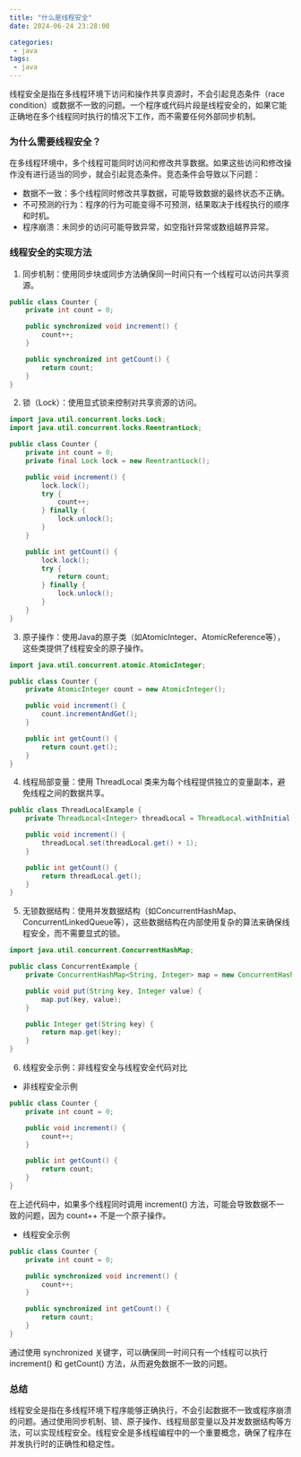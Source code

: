 ```yaml
---
title: "什么是线程安全"
date: 2024-06-24 23:28:00

categories:
 - java
tags:
 - java
---
```


线程安全是指在多线程环境下访问和操作共享资源时，不会引起竞态条件（race condition）或数据不一致的问题。一个程序或代码片段是线程安全的，如果它能正确地在多个线程同时执行的情况下工作，而不需要任何外部同步机制。

### 为什么需要线程安全？

在多线程环境中，多个线程可能同时访问和修改共享数据。如果这些访问和修改操作没有进行适当的同步，就会引起竞态条件。竞态条件会导致以下问题：

 - 数据不一致：多个线程同时修改共享数据，可能导致数据的最终状态不正确。
 - 不可预测的行为：程序的行为可能变得不可预测，结果取决于线程执行的顺序和时机。
 - 程序崩溃：未同步的访问可能导致异常，如空指针异常或数组越界异常。

### 线程安全的实现方法

1. 同步机制：使用同步块或同步方法确保同一时间只有一个线程可以访问共享资源。

```java
public class Counter {
    private int count = 0;

    public synchronized void increment() {
        count++;
    }

    public synchronized int getCount() {
        return count;
    }
}
```

2. 锁（Lock）：使用显式锁来控制对共享资源的访问。

```java
import java.util.concurrent.locks.Lock;
import java.util.concurrent.locks.ReentrantLock;

public class Counter {
    private int count = 0;
    private final Lock lock = new ReentrantLock();

    public void increment() {
        lock.lock();
        try {
            count++;
        } finally {
            lock.unlock();
        }
    }

    public int getCount() {
        lock.lock();
        try {
            return count;
        } finally {
            lock.unlock();
        }
    }
}
```

3. 原子操作：使用Java的原子类（如AtomicInteger、AtomicReference等），这些类提供了线程安全的原子操作。

```java
import java.util.concurrent.atomic.AtomicInteger;

public class Counter {
    private AtomicInteger count = new AtomicInteger();

    public void increment() {
        count.incrementAndGet();
    }

    public int getCount() {
        return count.get();
    }
}
```

4. 线程局部变量：使用 ThreadLocal 类来为每个线程提供独立的变量副本，避免线程之间的数据共享。

```java
public class ThreadLocalExample {
    private ThreadLocal<Integer> threadLocal = ThreadLocal.withInitial(() -> 0);

    public void increment() {
        threadLocal.set(threadLocal.get() + 1);
    }

    public int getCount() {
        return threadLocal.get();
    }
}
```

5. 无锁数据结构：使用并发数据结构（如ConcurrentHashMap、ConcurrentLinkedQueue等），这些数据结构在内部使用复杂的算法来确保线程安全，而不需要显式的锁。

```java
import java.util.concurrent.ConcurrentHashMap;

public class ConcurrentExample {
    private ConcurrentHashMap<String, Integer> map = new ConcurrentHashMap<>();

    public void put(String key, Integer value) {
        map.put(key, value);
    }

    public Integer get(String key) {
        return map.get(key);
    }
}
```

6. 线程安全示例：非线程安全与线程安全代码对比

 - 非线程安全示例
```java
public class Counter {
    private int count = 0;

    public void increment() {
        count++;
    }

    public int getCount() {
        return count;
    }
}
```

在上述代码中，如果多个线程同时调用 increment() 方法，可能会导致数据不一致的问题，因为 count++ 不是一个原子操作。

 - 线程安全示例
```java
public class Counter {
    private int count = 0;

    public synchronized void increment() {
        count++;
    }

    public synchronized int getCount() {
        return count;
    }
}
```

通过使用 synchronized 关键字，可以确保同一时间只有一个线程可以执行 increment() 和 getCount() 方法，从而避免数据不一致的问题。

### 总结

线程安全是指在多线程环境下程序能够正确执行，不会引起数据不一致或程序崩溃的问题。通过使用同步机制、锁、原子操作、线程局部变量以及并发数据结构等方法，可以实现线程安全。线程安全是多线程编程中的一个重要概念，确保了程序在并发执行时的正确性和稳定性。